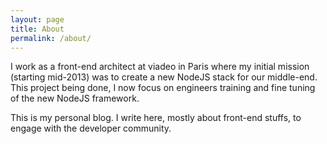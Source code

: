 ```yaml
---
layout: page
title: About
permalink: /about/
---
```


I work as a front-end architect at viadeo in Paris where my initial mission (starting mid-2013) was to create a new NodeJS stack for our middle-end. This project being done, I now focus on engineers training and fine tuning of the new NodeJS framework.

This is my personal blog. I write here, mostly about front-end stuffs, to engage with the developer community.
